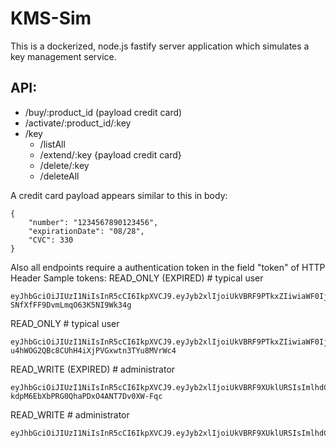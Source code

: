 # KMS-Sim
This is a dockerized, node.js fastify server application which simulates a key management service.

## API:
- /buy/:product_id (payload credit card)
- /activate/:product_id/:key
- /key
  - /listAll
  - /extend/:key {payload credit card}
  - /delete/:key
  - /deleteAll

A credit card payload appears similar to this in body:
```
{
    "number": "1234567890123456",
    "expirationDate": "08/28",
    "CVC": 330
}
```

Also all endpoints require a authentication token in the field "token" of HTTP Header
Sample tokens:
READ_ONLY (EXPIRED) # typical user
```
eyJhbGciOiJIUzI1NiIsInR5cCI6IkpXVCJ9.eyJyb2xlIjoiUkVBRF9PTkxZIiwiaWF0IjoxNjQxOTk3NjU0MjcxLCJleHAiOjE1NDczMDMyNTQuMjd9.MGwBchftGKjnwzs-SNfXfFF9DvmLmqO63K5NI9Wk34g
```

READ_ONLY # typical user
```
eyJhbGciOiJIUzI1NiIsInR5cCI6IkpXVCJ9.eyJyb2xlIjoiUkVBRF9PTkxZIiwiaWF0IjoxNjQxOTk3NTAxMTQ1LCJleHAiOjE4MzEyOTk5MDEuMTQzfQ.WQtCl-u4hWOG2QBc8CUhH4iXjPVGxwtn3TYu8MVrWc4
```


READ_WRITE (EXPIRED) # administrator
```
eyJhbGciOiJIUzI1NiIsInR5cCI6IkpXVCJ9.eyJyb2xlIjoiUkVBRF9XUklURSIsImlhdCI6MTY0MTk5NzY1NDI3MCwiZXhwIjoxNTQ3MzAzMjU0LjI3fQ.yITL2_Q6-kdpM6EbXbPRG0QhaPDxO4ANT7Dv0XW-Fqc
```

READ_WRITE # administrator
```
eyJhbGciOiJIUzI1NiIsInR5cCI6IkpXVCJ9.eyJyb2xlIjoiUkVBRF9XUklURSIsImlhdCI6MTY0MTk5NzUwMTE0NSwiZXhwIjoxODMxMjk5OTAxLjE0M30.4ixLwkixIZOQFH1ZfScUKPFVdaoTumtD2SmYzolnAao
```
